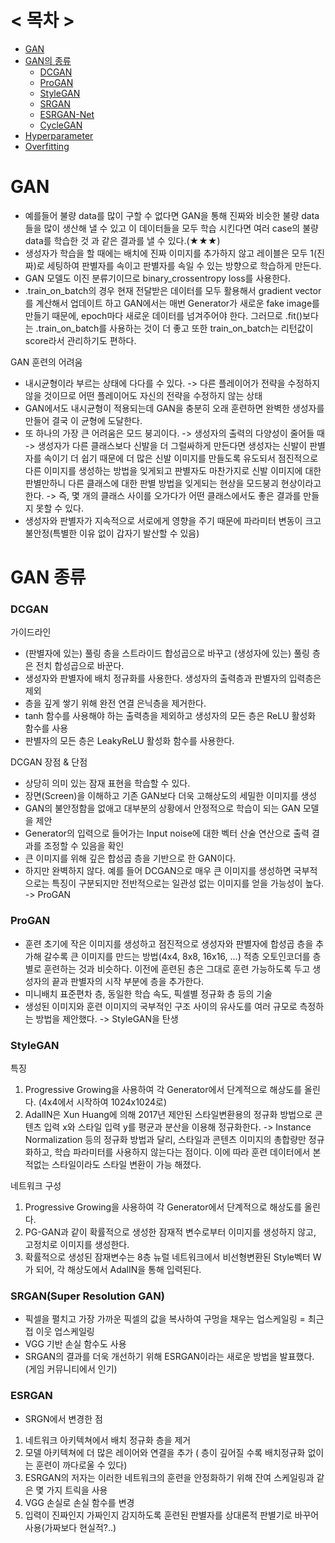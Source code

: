 # < 목차 >
+ [GAN](#GAN)
+ [GAN의 종류](#GAN-종류)  
  - [DCGAN](#DCGAN(Deep-Convolution-GAN))
  - [ProGAN](#ProGAN)
  - [StyleGAN](#StyleGAN(Super-Resolution-GAN))
  - [SRGAN](#SRGAN)
  - [ESRGAN-Net](#ESRGAN)
  - [CycleGAN](#CycleGAN)
+ [Hyperparameter](#Hyperparameter)
+ [Overfitting](#Overfitting)

# GAN
- 예를들어 불량 data를 많이 구할 수 없다면 GAN을 통해 진짜와 비슷한 불량 data들을 많이 생산해 낼 수 있고 이 데이터들을 모두 학습 시킨다면 여러 case의 불량 data를 학습한 것
과 같은 결과를 낼 수 있다.(★★★)
- 생성자가 학습을 할 때에는 배치에 진짜 이미지를 추가하지 않고 레이블은 모두 1(진짜)로 세팅하여 판별자를 속이고 판별자를 속일 수 있는 방향으로 학습하게 만든다.
- GAN 모델도 이진 분류기이므로 binary_crossentropy loss를 사용한다.
- .train_on_batch의 경우 현재 전달받은 데이터를 모두 활용해서 gradient vector를 계산해서 업데이트 하고 GAN에서는 매번 Generator가 새로운 fake image를 만들기 때문에,
epoch마다 새로운 데이터를 넘겨주어야 한다. 그러므로 .fit()보다는 .train_on_batch를 사용하는 것이 더 좋고 또한 train_on_batch는 리턴값이 score라서 관리하기도 편하다.

GAN 훈련의 어려움
- 내시균형이라 부르는 상태에 다다를 수 있다. -> 다른 플레이어가 전략을 수정하지 않을 것이므로 어떤 플레이어도 자신의 전략을 수정하지 않는 상태
- GAN에서도 내시균형이 적용되는데 GAN을 충분히 오래 훈련하면 완벽한 생성자를 만들어 결국 이 균형에 도달한다.
- 또 하나의 가장 큰 어려움은 모드 붕괴이다. -> 생성자의 출력의 다양성이 줄어들 때 -> 생성자가 다른 클래스보다 신발을 더 그럴싸하게 만든다면 생성자는 신발이 판별자를 속이기
더 쉽기 때문에 더 많은 신발 이미지를 만들도록 유도되서 점진적으로 다른 이미지를 생성하는 방법을 잊게되고 판별자도 마찬가지로 신발 이미지에 대한 판별만하니 다른 클래스에 대한
판별 방법을 잊게되는 현상을 모드붕괴 현상이라고 한다. -> 즉, 몇 개의 클래스 사이를 오가다가 어떤 클래스에서도 좋은 결과를 만들지 못할 수 있다.
- 생성자와 판별자가 지속적으로 서로에게 영향을 주기 때문에 파라미터 변동이 크고 불안정(특별한 이유 없이 갑자기 발산할 수 있음)

# GAN 종류

### DCGAN
가이드라인
- (판별자에 있는) 풀링 층을 스트라이드 합성곱으로 바꾸고 (생성자에 있는) 풀링 층은 전치 합성곱으로 바꾼다.
- 생성자와 판별자에 배치 정규화를 사용한다. 생성자의 출력층과 판별자의 입력층은 제외
- 층을 깊게 쌓기 위해 완전 연결 은닉층을 제거한다.
- tanh 함수를 사용해야 하는 출력층을 제외하고 생성자의 모든 층은 ReLU 활성화 함수를 사용
- 판별자의 모든 층은 LeakyReLU 활성화 함수를 사용한다.

DCGAN 장점 & 단점
- 상당히 의미 있는 잠재 표현을 학습할 수 있다.
- 장면(Screen)을 이해하고 기존 GAN보다 더욱 고해상도의 세밀한 이미지를 생성
- GAN의 불안정함을 없애고 대부분의 상황에서 안정적으로 학습이 되는 GAN 모델을 제안 
- Generator의 입력으로 들어가는 Input noise에 대한 벡터 산술 연산으로 출력 결과를 조정할 수 있음을 확인
- 큰 이미지를 위해 깊은 합성곱 층을 기반으로 한 GAN이다.
- 하지만 완벽하지 않다. 예를 들어 DCGAN으로 매우 큰 이미지를 생성하면 국부적으로는 특징이 구분되지만 전반적으로는 일관성 없는 이미지를 얻을 가능성이 높다. -> ProGAN

### ProGAN
- 훈련 초기에 작은 이미지를 생성하고 점진적으로 생성자와 판별자에 합성곱 층을 추가해 갈수록 큰 이미지를 만드는 방법(4x4, 8x8, 16x16, ...) 적층 오토인코더를 층별로 훈련하는
것과 비슷하다. 이전에 훈련된 층은 그대로 훈련 가능하도록 두고 생성자의 끝과 판별자의 시작 부분에 층을 추가한다.
- 미니배치 표준편차 층, 동일한 학습 속도, 픽셀별 정규화 층 등의 기술
- 생성된 이미지와 훈련 이미지의 국부적인 구조 사이의 유사도를 여러 규모로 측정하는 방법을 제안했다. -> StyleGAN을 탄생

### StyleGAN
특징
1. Progressive Growing을 사용하여 각 Generator에서 단계적으로 해상도를 올린다. (4x4에서 시작하여 1024x1024로)
2. AdalIN은 Xun Huang에 의해 2017년 제안된 스타일변환용의 정규화 방법으로 콘텐츠 입력 x와 스타일 입력 y를 평균과 분산을 이용해 정규화한다. -> Instance Normalization 등의
정규화 방법과 달리, 스타일과 콘텐츠 이미지의 총합량만 정규화하고, 학습 파라미터를 사용하지 않는다는 점이다. 이에 따라 훈련 데이터에서 본적없는 스타일이라도 스타일 변환이 가능
해졌다.

네트워크 구성
1. Progressive Growing을 사용하여 각 Generator에서 단계적으로 해상도를 올린다.
2. PG-GAN과 같이 확률적으로 생성한 잠재적 변수로부터 이미지를 생성하지 않고, 고정치로 이미지를 생성한다.
3. 확률적으로 생성된 잠재변수는 8층 뉴럴 네트워크에서 비선형변환된 Style벡터 W가 되어, 각 해상도에서 AdalIN을 통해 입력된다. 

### SRGAN(Super Resolution GAN)
- 픽셀을 펼치고 가장 가까운 픽셀의 값을 복사하여 구멍을 채우는 업스케일링 = 최근접 이웃 업스케일링
- VGG 기반 손실 함수도 사용
- SRGAN의 결과를 더욱 개선하기 위해 ESRGAN이라는 새로운 방법을 발표했다. (게임 커뮤니티에서 인기)

### ESRGAN
- SRGN에서 변경한 점
 1. 네트워크 아키텍쳐에서 배치 정규화 층을 제거
 2. 모델 아키텍쳐에 더 많은 레이어와 연결을 추가 ( 층이 깊어질 수록 배치정규화 없이는 훈련이 까다로울 수 있다)
 3. ESRGAN의 저자는 이러한 네트워크의 훈련을 안정화하기 위해 잔여 스케일링과 같은 몇 가지 트릭을 사용
 4. VGG 손실로 손실 함수를 변경
 5. 입력이 진짜인지 가짜인지 감지하도록 훈련된 판별자를 상대론적 판별기로 바꾸어 사용(가짜보다 현실적?..)
